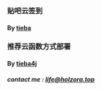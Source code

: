 ### 贴吧云签到
#### By [tieba](https://github.com/ghosx/tieba)
### 推荐云函数方式部署 
#### By [tieba4j](https://github.com/gengwenxuan/tieba4j)
##### contact me : <life@holzora.top>
